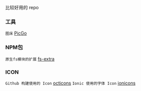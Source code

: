比较好用的 repo 

### 工具

`图床` [PicGo](https://github.com/Molunerfinn/PicGo)

### NPM包

`原生fs模块的扩展` [fs-extra](https://github.com/jprichardson/node-fs-extra)

### ICON

`Github 构建使用的 Icon` [octicons](https://github.com/primer/octicons)
`Ionic 使用的字体 Icon` [ionicons](https://github.com/ionic-team/ionicons)